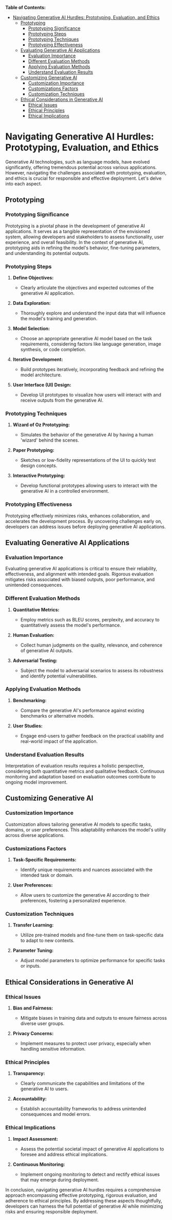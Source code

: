 **Table of Contents:**
- [Navigating Generative AI Hurdles: Prototyping, Evaluation, and Ethics](#navigating-generative-ai-hurdles-prototyping-evaluation-and-ethics)
  - [Prototyping](#prototyping)
    - [Prototyping Significance](#prototyping-significance)
    - [Prototyping Steps](#prototyping-steps)
    - [Prototyping Techniques](#prototyping-techniques)
    - [Prototyping Effectiveness](#prototyping-effectiveness)
  - [Evaluating Generative AI Applications](#evaluating-generative-ai-applications)
    - [Evaluation Importance](#evaluation-importance)
    - [Different Evaluation Methods](#different-evaluation-methods)
    - [Applying Evaluation Methods](#applying-evaluation-methods)
    - [Understand Evaluation Results](#understand-evaluation-results)
  - [Customizing Generative AI](#customizing-generative-ai)
    - [Customization Importance](#customization-importance)
    - [Customizations Factors](#customizations-factors)
    - [Customization Techniques](#customization-techniques)
  - [Ethical Considerations in Generative AI](#ethical-considerations-in-generative-ai)
    - [Ethical Issues](#ethical-issues)
    - [Ethical Principles](#ethical-principles)
    - [Ethical Implications](#ethical-implications)



# Navigating Generative AI Hurdles: Prototyping, Evaluation, and Ethics

Generative AI technologies, such as language models, have evolved significantly, offering tremendous potential across various applications. However, navigating the challenges associated with prototyping, evaluation, and ethics is crucial for responsible and effective deployment. Let's delve into each aspect.

## Prototyping

### Prototyping Significance

Prototyping is a pivotal phase in the development of generative AI applications. It serves as a tangible representation of the envisioned system, allowing developers and stakeholders to assess functionality, user experience, and overall feasibility. In the context of generative AI, prototyping aids in refining the model's behavior, fine-tuning parameters, and understanding its potential outputs.

### Prototyping Steps

1. **Define Objectives:**
   - Clearly articulate the objectives and expected outcomes of the generative AI application.

2. **Data Exploration:**
   - Thoroughly explore and understand the input data that will influence the model's training and generation.

3. **Model Selection:**
   - Choose an appropriate generative AI model based on the task requirements, considering factors like language generation, image synthesis, or code completion.

4. **Iterative Development:**
   - Build prototypes iteratively, incorporating feedback and refining the model architecture.

5. **User Interface (UI) Design:**
   - Develop UI prototypes to visualize how users will interact with and receive outputs from the generative AI.

### Prototyping Techniques

1. **Wizard of Oz Prototyping:**
   - Simulates the behavior of the generative AI by having a human 'wizard' behind the scenes.

2. **Paper Prototyping:**
   - Sketches or low-fidelity representations of the UI to quickly test design concepts.

3. **Interactive Prototyping:**
   - Develop functional prototypes allowing users to interact with the generative AI in a controlled environment.

### Prototyping Effectiveness

Prototyping effectively minimizes risks, enhances collaboration, and accelerates the development process. By uncovering challenges early on, developers can address issues before deploying generative AI applications.

## Evaluating Generative AI Applications

### Evaluation Importance

Evaluating generative AI applications is critical to ensure their reliability, effectiveness, and alignment with intended goals. Rigorous evaluation mitigates risks associated with biased outputs, poor performance, and unintended consequences.

### Different Evaluation Methods

1. **Quantitative Metrics:**
   - Employ metrics such as BLEU scores, perplexity, and accuracy to quantitatively assess the model's performance.

2. **Human Evaluation:**
   - Collect human judgments on the quality, relevance, and coherence of generative AI outputs.

3. **Adversarial Testing:**
   - Subject the model to adversarial scenarios to assess its robustness and identify potential vulnerabilities.

### Applying Evaluation Methods

1. **Benchmarking:**
   - Compare the generative AI's performance against existing benchmarks or alternative models.

2. **User Studies:**
   - Engage end-users to gather feedback on the practical usability and real-world impact of the application.

### Understand Evaluation Results

Interpretation of evaluation results requires a holistic perspective, considering both quantitative metrics and qualitative feedback. Continuous monitoring and adaptation based on evaluation outcomes contribute to ongoing model improvement.

## Customizing Generative AI

### Customization Importance

Customization allows tailoring generative AI models to specific tasks, domains, or user preferences. This adaptability enhances the model's utility across diverse applications.

### Customizations Factors

1. **Task-Specific Requirements:**
   - Identify unique requirements and nuances associated with the intended task or domain.

2. **User Preferences:**
   - Allow users to customize the generative AI according to their preferences, fostering a personalized experience.

### Customization Techniques

1. **Transfer Learning:**
   - Utilize pre-trained models and fine-tune them on task-specific data to adapt to new contexts.

2. **Parameter Tuning:**
   - Adjust model parameters to optimize performance for specific tasks or inputs.

## Ethical Considerations in Generative AI

### Ethical Issues

1. **Bias and Fairness:**
   - Mitigate biases in training data and outputs to ensure fairness across diverse user groups.

2. **Privacy Concerns:**
   - Implement measures to protect user privacy, especially when handling sensitive information.

### Ethical Principles

1. **Transparency:**
   - Clearly communicate the capabilities and limitations of the generative AI to users.

2. **Accountability:**
   - Establish accountability frameworks to address unintended consequences and model errors.

### Ethical Implications

1. **Impact Assessment:**
   - Assess the potential societal impact of generative AI applications to foresee and address ethical implications.

2. **Continuous Monitoring:**
   - Implement ongoing monitoring to detect and rectify ethical issues that may emerge during deployment.

In conclusion, navigating generative AI hurdles requires a comprehensive approach encompassing effective prototyping, rigorous evaluation, and adherence to ethical principles. By addressing these aspects thoughtfully, developers can harness the full potential of generative AI while minimizing risks and ensuring responsible deployment.


